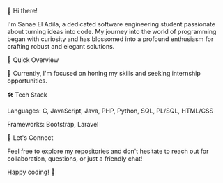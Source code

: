 👋 Hi there!

I'm Sanae El Adila, a dedicated software engineering student passionate about turning ideas into code. My journey into the world of programming began with curiosity and has blossomed into a profound enthusiasm for crafting robust and elegant solutions.

🚀 Quick Overview

🔭 Currently, I'm focused on honing my skills and seeking internship opportunities.

<!-- 💡 Interested in DevOps. -->
🛠️ Tech Stack

Languages: C, JavaScript, Java, PHP, Python, SQL, PL/SQL, HTML/CSS

Frameworks: Bootstrap, Laravel

🤝 Let's Connect

[LinkedIn]: https://www.linkedin.com/in/sanae-el-adila-342731201/

Feel free to explore my repositories and don't hesitate to reach out for collaboration, questions, or just a friendly chat!

Happy coding! 🚀
